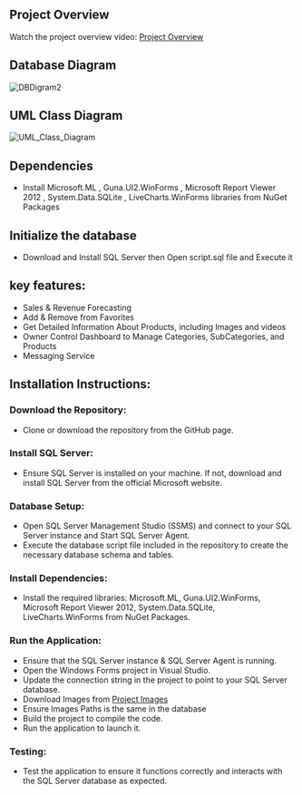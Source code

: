 ## Project Overview
Watch the project overview video: [Project Overview](https://youtu.be/TP-1Z59wAcE)
## Database Diagram
![DBDigram2](https://github.com/user-attachments/assets/c9f88606-212d-43d7-bd54-14418d590c8f)
## UML Class Diagram
![UML_Class_Diagram](https://github.com/user-attachments/assets/557e674e-6c37-4f36-9d39-b0afa0aa2977)
## Dependencies
* Install Microsoft.ML , Guna.UI2.WinForms , Microsoft Report Viewer 2012 ,
  System.Data.SQLite , LiveCharts.WinForms libraries from NuGet Packages
## Initialize the database
 * Download and Install SQL Server then Open script.sql file and Execute it
## key features:
 * Sales & Revenue Forecasting
 * Add & Remove from Favorites
 * Get Detailed Information About Products, including Images and videos
 * Owner Control Dashboard to Manage Categories, SubCategories, and Products
 * Messaging Service
## Installation Instructions:
### Download the Repository:
* Clone or download the repository from the GitHub page.
### Install SQL Server:
* Ensure SQL Server is installed on your machine. If not, download and install SQL Server from the official Microsoft website.
### Database Setup:
* Open SQL Server Management Studio (SSMS) and connect to your SQL Server instance and Start SQL Server Agent.
* Execute the database script file included in the repository to create the necessary database schema and tables.
### Install Dependencies:
* Install the required libraries: Microsoft.ML, Guna.UI2.WinForms, Microsoft Report Viewer 2012, System.Data.SQLite, LiveCharts.WinForms from NuGet Packages.
### Run the Application:
* Ensure that the SQL Server instance & SQL Server Agent is running.
* Open the Windows Forms project in Visual Studio.
* Update the connection string in the project to point to your SQL Server database.
* Download Images from [Project Images](https://www.flickr.com/photos/201194018@N06/)
* Ensure Images Paths is the same in the database
* Build the project to compile the code.
* Run the application to launch it.
### Testing:
* Test the application to ensure it functions correctly and interacts with the SQL Server database as expected.

